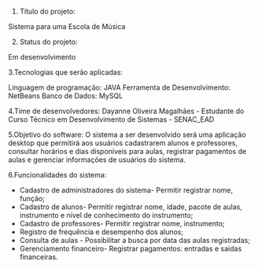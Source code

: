 1. Título do projeto:
   
Sistema para uma Escola de Música
   
2. Status do projeto:
   
Em desenvolvimento

3.Tecnologias que serão aplicadas: 

Linguagem de programação: JAVA
Ferramenta de Desenvolvimento: NetBeans
Banco de Dados: MySQL
 
4.Time de desenvolvedores:
Dayanne Oliveira Magalhães - Estudante do Curso Técnico em Desenvolvimento de Sistemas - SENAC_EAD

5.Objetivo do software:
O sistema a ser desenvolvido será uma aplicação desktop que permitirá aos usuários cadastrarem alunos e professores,
consultar horários e dias disponíveis para aulas, registrar pagamentos de aulas e gerenciar informações de usuários do sistema.

6.Funcionalidades do sistema:
  - Cadastro de administradores do sistema- Permitir registrar nome, função;
  - Cadastro de alunos- Permitir registrar nome, idade, pacote de aulas, instrumento e nível de conhecimento do instrumento;
  - Cadastro de professores- Permitir registrar nome, instrumento;
  - Registro de frequência e desempenho dos alunos;
  - Consulta de aulas - Possibilitar a busca por data das aulas registradas;
  - Gerenciamento financeiro- Registrar pagamentos: entradas e saídas financeiras.
